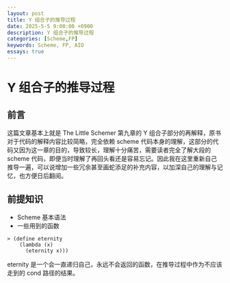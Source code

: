 ```yaml
---
layout: post
title: Y 组合子的推导过程
date: 2025-5-5 9:00:00 +0900
description: Y 组合子的推导过程
categories: [Scheme,FP]
keywords: Scheme, FP, AIO
essays: true 
---
```


# Y 组合子的推导过程

## 前言

这篇文章基本上就是 The Little Schemer 第九章的 Y 组合子部分的再解释，原书对于代码的解释内容比较简略，完全依赖 scheme 代码本身的理解，这部分的代码又因为这一章的目的，导致较长，理解十分痛苦，需要读者完全了解大段的 scheme 代码，即便当时理解了再回头看还是容易忘记。因此我在这里重新自己推导一遍，可以说增加一些冗余甚至画蛇添足的补充内容，以加深自己的理解与记忆，也方便日后翻阅。

## 前提知识

- Scheme 基本语法
- 一些用到的函数

```
> (define eternity
    (lambda (x)
      (eternity x)))

```

eternity 是一个会一直递归自己，永远不会返回的函数，在推导过程中作为不应该走到的 cond 路径的结果。